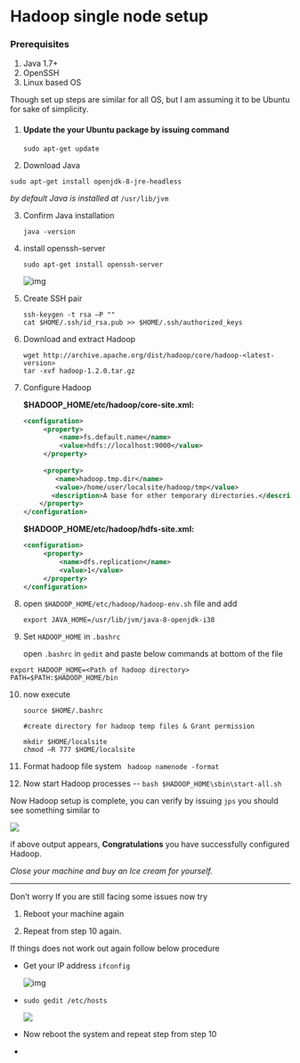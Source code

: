 # Hadoop single node setup 



### Prerequisites

1. Java 1.7+
2. OpenSSH
3. Linux based OS

Though set up steps are similar for all OS, but I am assuming it to be Ubuntu for sake of simplicity.



1. #### Update the your Ubuntu package by issuing command

   `sudo apt-get update`

2.  Download Java

   `sudo apt-get install openjdk-8-jre-headless`

   *by default Java is installed at* `/usr/lib/jvm`

3. Confirm Java installation 

   `java -version`

4. install openssh-server

   `sudo apt-get install openssh-server`

   ![img](file:///C:/Users/sgu194/AppData/Local/Temp/msohtmlclip1/01/clip_image002.jpg)

5. Create SSH pair 

   ```shell
   ssh-keygen -t rsa –P ""
   cat $HOME/.ssh/id_rsa.pub >> $HOME/.ssh/authorized_keys
   ```

6. Download and extract Hadoop

   ```shell
   wget http://archive.apache.org/dist/hadoop/core/hadoop-<latest-version>
   tar -xvf hadoop-1.2.0.tar.gz
   ```

7. Configure Hadoop 

   **$HADOOP_HOME/etc/hadoop/core-site.xml:**

   ```xml
   <configuration>
        <property>
            <name>fs.default.name</name>
            <value>hdfs://localhost:9000</value>
        </property>
       
        <property>
           <name>hadoop.tmp.dir</name>
           <value>/home/user/localsite/hadoop/tmp</value>
          <description>A base for other temporary directories.</description>
       </property>
   </configuration>
   
   ```

   **$HADOOP_HOME/etc/hadoop/hdfs-site.xml:**

   ```xml
   <configuration>
        <property>
            <name>dfs.replication</name>
            <value>1</value>
        </property>
   </configuration>
   
   ```

8. open  `$HADOOP_HOME/etc/hadoop/hadoop-env.sh` file and add 

   `export JAVA_HOME=/usr/lib/jvm/java-8-openjdk-i38`

9.  Set `HADOOP_HOME` in `.bashrc`

    open  `.bashrc` in `gedit`  and paste below commands at bottom of the file

   ```shell
   export HADOOP_HOME=<Path of hadoop directory>
   PATH=$PATH:$HADOOP_HOME/bin
   ```

10. now execute 

    ```shell
    source $HOME/.bashrc
    
    #create directory for hadoop temp files & Grant permission
    
    mkdir $HOME/localsite
    chmod –R 777 $HOME/localsite
    ```

11. Format hadoop file system   ` hadoop namenode -format`
12. Now start Hadoop processes -- `bash $HADOOP_HOME\sbin\start-all.sh `



Now Hadoop setup is complete, you can verify by issuing `jps`  you should see something similar to 

![](C:\Users\sgu194\Pictures\ppts\r1.png)

if above output appears, **Congratulations** you have successfully configured Hadoop.

*Close your machine and buy an Ice cream for yourself.*

----

Don’t worry If you are still facing some issues now try 

1. Reboot your machine again

2. Repeat  from step 10 again.

If things does not work out again follow below procedure 

* Get your IP address  `ifconfig`

  ![img](file:///C:/Users/sgu194/AppData/Local/Temp/msohtmlclip1/01/clip_image002.jpg)


- `sudo gedit /etc/hosts`

  ![](C:\Users\sgu194\Pictures\ppts\r2.png)

- Now reboot the system and repeat step from step 10
- 